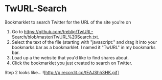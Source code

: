 TwURL-Search
============

Bookmarklet to search Twitter for the URL of the site you&#39;re on

1. Go to https://github.com/treblig/TwURL-Search/blob/master/TwURL%20Search.txt.
2. Select the text of the file (starting with "javascript:" and drag it into your bookmarks bar as a bookmarklet. I named it "TwURL" in my bookmarks bar.
3. Load up a the website that you'd like to find shares about.
4. Click the bookmarklet you just created to search on Twitter.

Step 2 looks like...
![http://g.recordit.co/tEAJShh3HK.gif]
